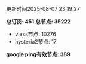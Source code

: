 更新时间2025-08-07 23:19:27

**总订阅: 451**
**总节点: 35222**
- vless节点: 10276
- hysteria2节点: 17

**google ping有效节点: 389**
